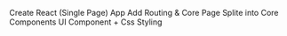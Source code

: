 Create React (Single Page) App
Add Routing & Core Page
Splite into Core Components
UI Component + Css Styling
